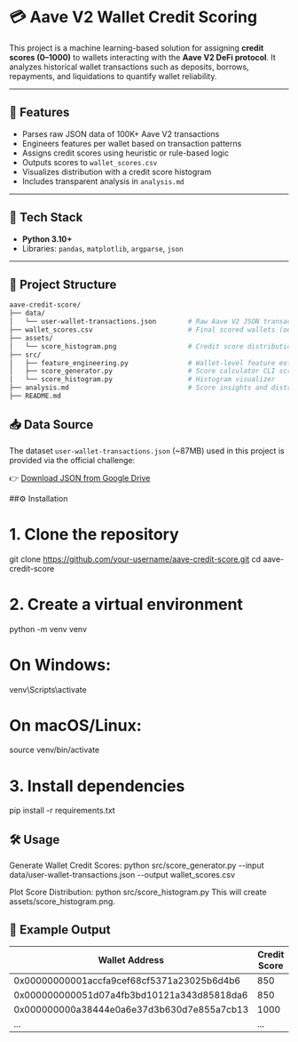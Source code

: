 # 💳 Aave V2 Wallet Credit Scoring

This project is a machine learning-based solution for assigning **credit scores (0–1000)** to wallets interacting with the **Aave V2 DeFi protocol**. It analyzes historical wallet transactions such as deposits, borrows, repayments, and liquidations to quantify wallet reliability.

---

## 🚀 Features

- Parses raw JSON data of 100K+ Aave V2 transactions
- Engineers features per wallet based on transaction patterns
- Assigns credit scores using heuristic or rule-based logic
- Outputs scores to `wallet_scores.csv`
- Visualizes distribution with a credit score histogram
- Includes transparent analysis in `analysis.md`

---

## 🧠 Tech Stack

- **Python 3.10+**
- Libraries: `pandas`, `matplotlib`, `argparse`, `json`

---

## 📂 Project Structure

```bash
aave-credit-score/
├── data/
│   └── user-wallet-transactions.json        # Raw Aave V2 JSON transaction data
├── wallet_scores.csv                        # Final scored wallets (output)
├── assets/
│   └── score_histogram.png                  # Credit score distribution plot
├── src/
│   ├── feature_engineering.py               # Wallet-level feature extraction
│   ├── score_generator.py                   # Score calculator CLI script
│   └── score_histogram.py                   # Histogram visualizer
├── analysis.md                              # Score insights and distribution summary
├── README.md
```

## 📥 Data Source

The dataset `user-wallet-transactions.json` (~87MB) used in this project is provided via the official challenge:

👉 [Download JSON from Google Drive](https://drive.google.com/file/d/1ISFbAXxadMrt7Zl96rmzzZmEKZnyW7FS/view?usp=sharing)


##⚙️ Installation

# 1. Clone the repository
git clone https://github.com/your-username/aave-credit-score.git
cd aave-credit-score

# 2. Create a virtual environment
python -m venv venv
# On Windows:
venv\Scripts\activate
# On macOS/Linux:
source venv/bin/activate

# 3. Install dependencies
pip install -r requirements.txt


## 🛠️ Usage
Generate Wallet Credit Scores:
python src/score_generator.py --input data/user-wallet-transactions.json --output wallet_scores.csv

Plot Score Distribution:
python src/score_histogram.py
This will create assets/score_histogram.png.

## 🧾 Example Output
| Wallet Address                             | Credit Score |
| ------------------------------------------ | ------------ |
| 0x00000000001accfa9cef68cf5371a23025b6d4b6 | 850          |
| 0x000000000051d07a4fb3bd10121a343d85818da6 | 850          |
| 0x000000000a38444e0a6e37d3b630d7e855a7cb13 | 1000         |
| ...                                        | ...          |

